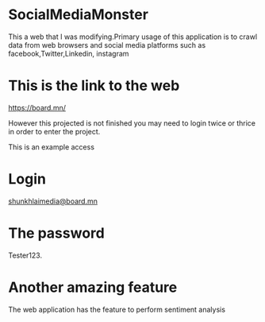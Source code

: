 # SocialMediaMonster

This a web that I was modifying.Primary usage of this application is to crawl data from web browsers and social media platforms such as facebook,Twitter,Linkedin,
instagram


# This is the link to the web 
https://board.mn/


However this projected is not finished you may need to login twice or thrice in order to enter the project.

This is an example access 
# Login

shunkhlaimedia@board.mn

# The password

Tester123.

# Another amazing feature 

The web application has the feature to perform sentiment analysis 
